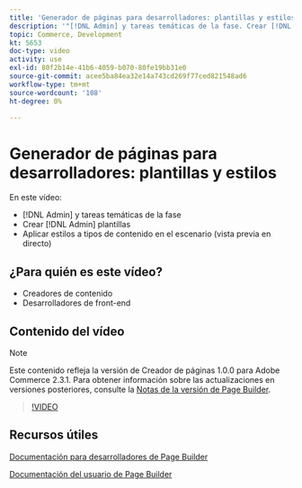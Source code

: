 ```yaml
---
title: 'Generador de páginas para desarrolladores: plantillas y estilos'
description: '"[!DNL Admin] y tareas temáticas de la fase. Crear [!DNL Admin] plantillas ​. Aplique estilos a los tipos de contenido del escenario (vista previa en directo)."'
topic: Commerce, Development
kt: 5653
doc-type: video
activity: use
exl-id: 80f2b14e-41b6-4059-b070-80fe19bb31e0
source-git-commit: acee5ba84ea32e14a743cd269f77ced821548ad6
workflow-type: tm+mt
source-wordcount: '108'
ht-degree: 0%

---
```


# Generador de páginas para desarrolladores: plantillas y estilos

En este vídeo:

- [!DNL Admin] y tareas temáticas de la fase
- Crear [!DNL Admin] plantillas &#x200B;
- Aplicar estilos a tipos de contenido en el escenario (vista previa en directo)

## ¿Para quién es este vídeo?

- Creadores de contenido
- Desarrolladores de front-end

## Contenido del vídeo

>[!NOTE]
>
>Este contenido refleja la versión de Creador de páginas 1.0.0 para Adobe Commerce 2.3.1. Para obtener información sobre las actualizaciones en versiones posteriores, consulte la [Notas de la versión de Page Builder](https://devdocs.magento.com/page-builder/docs/release-notes.html).

>[!VIDEO](https://video.tv.adobe.com/v/35712?quality=12&learn=on)

## Recursos útiles

[Documentación para desarrolladores de Page Builder](https://devdocs.magento.com/page-builder/docs/index.html)

[Documentación del usuario de Page Builder](https://docs.magento.com/user-guide/cms/page-builder.html)
